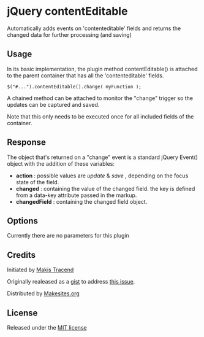# jQuery contentEditable

Automatically adds events on 'contenteditable' fields and returns the changed data for further processing (and saving)


## Usage

In its basic implementation, the plugin method contentEditable() is attached to the parent container that has all the 'contenteditable' fields.

```
$("#...").contentEditable().change( myFunction );
```

A chained method can be attached to monitor the "change" trigger so the updates can be captured and saved.

Note that this only needs to be executed once for all included fields of the container.


## Response

The object that's returned on a "change" event is a standard jQuery Event() object with the addition of these variables:

* **action** : possible values are _update_ & _save_ , depending on the focus state of the field.
* **changed** : containing the value of the changed field. the key is defined from a data-key attribute passed in the markup.
* **changedField** : containing the changed field object.


## Options

Currently there are no parameters for this plugin


## Credits

Initiated by [Makis Tracend](http://github.com/tracend)

Originally realeased as a [gist](https://gist.github.com/tracend/3410122) to address [this issue](http://stackoverflow.com/a/6263537).

Distributed by [Makesites.org](http://makesites.org)


## License

Released under the [MIT license](http://makesites.org/licenses/MIT)
